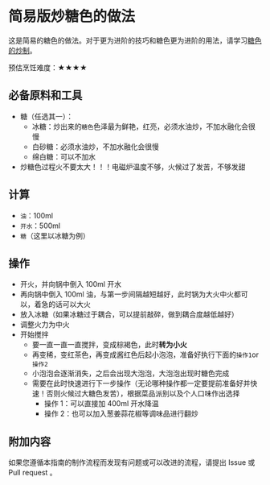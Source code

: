 # 简易版炒糖色的做法

这是简易的糖色的做法。对于更为进阶的技巧和糖色更为进阶的用法，请学习[糖色的炒制](../advanced/糖色的炒制.md)。

预估烹饪难度：★★★★

## 必备原料和工具

- 糖（任选其一）：
  - 冰糖：炒出来的`糖色`色泽最为鲜艳，红亮，必须水油炒，不加水融化会很慢
  - 白砂糖：必须水油炒，不加水融化会很慢
  - 绵白糖：可以不加水
- 炒糖色过程火不要太大！！！电磁炉温度不够，火候过了发苦，不够发甜

## 计算

- `油`：100ml
- `开水`：500ml
- `糖`（这里以冰糖为例）

## 操作

- 开火，并向锅中倒入 100ml 开水
- 再向锅中倒入 100ml 油，与第一步间隔越短越好，此时锅为大火中火都可以，着急的话可以大火
- 放入冰糖（如果冰糖过于耦合，可以提前敲碎，做到耦合度越低越好）
- 调整火力为中火
- 开始搅拌
  - 要一直一直一直搅拌，变成棕褐色，此时**转为小火**
  - 再变稀，变红茶色，再变成酱红色后起小泡泡，准备好执行下面的`操作1`or`操作2`
  - 小泡泡会逐渐消失，之后会出现大泡泡，大泡泡出现时糖色完成
  - 需要在此时快速进行下一步操作（无论哪种操作都一定要提前准备好并快速！否则火候过大糖色发苦），根据菜品派别以及个人口味作出选择
    - 操作 1：可以直接加 400ml 开水降温
    - 操作 2：也可以加入葱姜蒜花椒等调味品进行翻炒

## 附加内容

如果您遵循本指南的制作流程而发现有问题或可以改进的流程，请提出 Issue 或 Pull request 。
